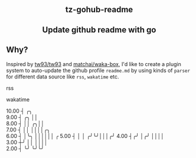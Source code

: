 <div align="center">
<h2>tz-gohub-readme<h2>
<p>Update github readme with go</p>
</div>

## Why?
Inspired by [tw93/tw93](https://github.com/tw93/tw93) and [matchai/waka-box](https://github.com/matchai/waka-box), I'd like to create a plugin system to auto-update the github profile `readme.md` by using kinds of `parser` for different data source like `rss`, `wakatime` etc.

<!-- rss-start -->
rss
<!-- rss-end -->

<!-- wakatime-start -->
wakatime
<!-- wakatime-end -->

<!-- ascii-graph-start -->
 10.00 ┤        ╭╮     
  9.00 ┤ ╭╮     ││     
  8.00 ┤ ││   ╭╮││     
  7.00 ┤ ││   ││││╭╮   
  6.00 ┤ │╰╮  ││││││ ╭ 
  5.00 ┤ │ │ ╭╯╰╯│││╭╯ 
  4.00 ┤╭╯ │╭╯   ││││  
  3.00 ┼╯  ││    ││││  
  2.00 ┤   ╰╯    ╰╯╰╯  
<!-- ascii-graph-end -->